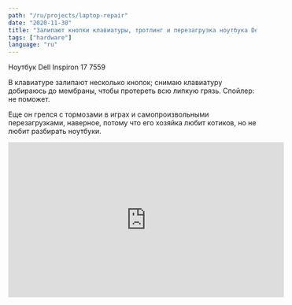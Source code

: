 ```yaml
---
path: "/ru/projects/laptop-repair"
date: "2020-11-30"
title: "Залипают кнопки клавиатуры, тротлинг и перезагрузка ноутбука Dell Inspiron 17 7559"
tags: ["hardware"]
language: "ru"
---
```


Ноутбук Dell Inspiron 17 7559

В клавиатуре залипают несколько кнопок; снимаю клавиатуру добираюсь до мембраны, чтобы протереть всю липкую грязь. Спойлер: не поможет.

Еще он грелся с тормозами в играх и самопроизвольными перезагрузками, наверное, потому что его хозяйка любит котиков, но не любит разбирать ноутбуки.

<iframe width="560" height="315" src="https://www.youtube-nocookie.com/embed/MULLtkhHS9o" frameborder="0" allow="accelerometer; autoplay; clipboard-write; encrypted-media; gyroscope; picture-in-picture" allowfullscreen></iframe>
